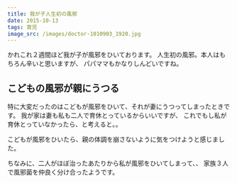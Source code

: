 ```yaml
---
title: 我が子人生初の風邪
date: 2015-10-13
tags: 育児
image_src: /images/doctor-1010903_1920.jpg
---
```


かれこれ２週間ほど我が子が風邪をひいております。
人生初の風邪。本人はもちろん辛いと思いますが、
パパママもかなりしんどいですね。

## こどもの風邪が親にうつる

特に大変だったのはこどもが風邪をひいて、それが妻にうつってしまったときです。
我が家は妻も私も二人で育休とっているからいいですが、
これでもし私が育休とっていなかったら、と考えると。。

こどもが風邪をひいたら、親の体調を崩さないように気をつけようと感じました。

ちなみに、二人がほぼ治ったあたりから私が風邪をひいてしまって、、
家族３人で風邪菌を仲良く分け合ったようです。
